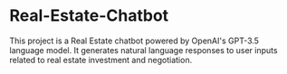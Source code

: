 # Real-Estate-Chatbot
This project is a Real Estate chatbot powered by OpenAI's GPT-3.5 language model. It generates natural language responses to user inputs related to real estate investment and negotiation. 
